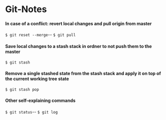# Git-Notes

#### In case of a conflict: revert local changes and pull origin from master
`$ git reset --merge`--
`$ git pull`

#### Save local changes to a stash stack in ordner to not push them to the master
`$ git stash`

#### Remove a single stashed state from the stash stack and apply it on top of the current working tree state
`$ git stash pop`


#### Other self-explaining commands
`$ git status`--
`$ git log`


